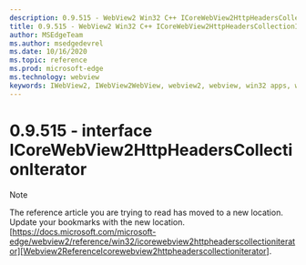 ```yaml
---
description: 0.9.515 - WebView2 Win32 C++ ICoreWebView2HttpHeadersCollectionIterator
title: 0.9.515 - WebView2 Win32 C++ ICoreWebView2HttpHeadersCollectionIterator
author: MSEdgeTeam
ms.author: msedgedevrel
ms.date: 10/16/2020
ms.topic: reference
ms.prod: microsoft-edge
ms.technology: webview
keywords: IWebView2, IWebView2WebView, webview2, webview, win32 apps, win32, edge, ICoreWebView2, ICoreWebView2Controller, browser control, edge html
---
```


# 0.9.515 - interface ICoreWebView2HttpHeadersCollectionIterator 

> [!NOTE]
> The reference article you are trying to read has moved to a new location.  
> Update your bookmarks with the new location.  
> [https://docs.microsoft.com/microsoft-edge/webview2/reference/win32/icorewebview2httpheaderscollectioniterator][Webview2ReferenceIcorewebview2httpheaderscollectioniterator].  

[Webview2ReferenceIcorewebview2httpheaderscollectioniterator]: /microsoft-edge/webview2/reference/win32/icorewebview2httpheaderscollectioniterator "interface ICoreWebView2HttpHeadersCollectionIterator | Microsoft Docs"
